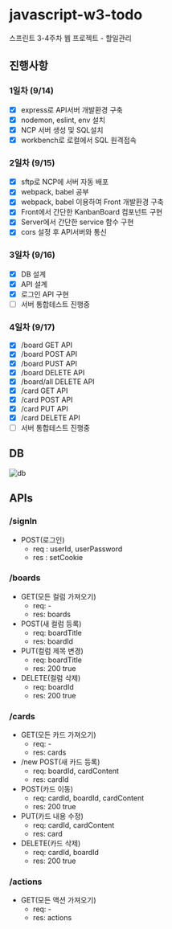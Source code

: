 # javascript-w3-todo

스프린트 3-4주차 웹 프로젝트 - 할일관리

## 진행사항

### 1일차 (9/14)

- [x] express로 API서버 개발환경 구축
- [x] nodemon, eslint, env 설치
- [x] NCP 서버 생성 및 SQL설치
- [x] workbench로 로컬에서 SQL 원격접속

### 2일차 (9/15)

- [x] sftp로 NCP에 서버 자동 배포
- [x] webpack, babel 공부
- [x] webpack, babel 이용하여 Front 개발환경 구축
- [x] Front에서 간단한 KanbanBoard 컴포넌트 구현
- [x] Server에서 간단한 service 함수 구현
- [x] cors 설정 후 API서버와 통신

### 3일차 (9/16)

- [x] DB 설계
- [x] API 설계
- [x] 로그인 API 구현
- [ ] 서버 통합테스트 진행중

### 4일차 (9/17)

- [x] /board GET API
- [x] /board POST API
- [x] /board PUST API
- [x] /board DELETE API
- [x] /board/all DELETE API
- [x] /card GET API
- [x] /card POST API
- [x] /card PUT API
- [x] /card DELETE API
- [ ] 서버 통합테스트 진행중

## DB

![db](https://user-images.githubusercontent.com/52442237/93344069-36eed680-f86c-11ea-968c-e11b78ee3bc8.png)

## APIs

### /signIn

- POST(로그인)
  - req : userId, userPassword
  - res : setCookie

### /boards

- GET(모든 컬럼 가져오기)
  - req: -
  - res: boards
- POST(새 컬럼 등록)
  - req: boardTitle
  - res: boardId
- PUT(컬럼 제목 변경)
  - req: boardTitle
  - res: 200 true
- DELETE(컬럼 삭제)
  - req: boardId
  - res: 200 true

### /cards

- GET(모든 카드 가져오기)
  - req: -
  - res: cards
- /new POST(새 카드 등록)
  - req: boardId, cardContent
  - res: cardId
- POST(카드 이동)
  - req: cardId, boardId, cardContent
  - res: 200 true
- PUT(카드 내용 수정)
  - req: cardId, cardContent
  - res: card
- DELETE(카드 삭제)
  - req: cardId, boardId
  - res: 200 true

### /actions

- GET(모든 액션 가져오기)
  - req: -
  - res: actions
